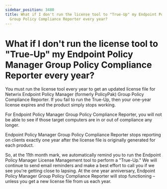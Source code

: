 ```yaml
---
sidebar_position: 3480
title: What if I don't run the license tool to "True-Up" my Endpoint Policy Manager
  Group Policy Compliance Reporter every year?
---
```


# What if I don't run the license tool to "True-Up" my Endpoint Policy Manager Group Policy Compliance Reporter every year?

You must run the license tool every year to get an updated license file for Netwrix Endpoint Policy Manager (formerly PolicyPak) Group Policy Compliance Reporter. If you fail to run the True-Up, then your one-year license expires and the product simply stops working.

For Endpoint Policy Manager Group Policy Compliance Reporter, you will not be able to see if those target computers are in or out of compliance any longer.

Endpoint Policy Manager Group Policy Compliance Reporter stops reporting on clients exactly one year after the license file is originally generated for each product.

So, at the 11th month mark, we automatically remind you to run the Endpoint Policy Manager License Management tool to perform a "True-Up." We will continue to send email reminders and make a best effort to call you if we see you're getting close to lapsing. At the one year anniversary, Endpoint Policy Manager Group Policy Compliance Reporter will stop functioning – unless you get a new license file from us each year.